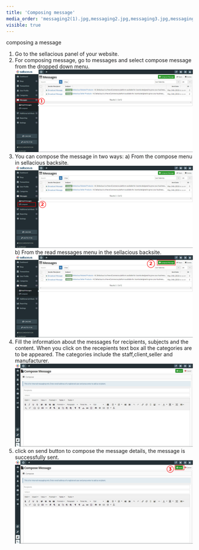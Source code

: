 ```yaml
---
title: 'Composing message'
media_order: 'messaging2(1).jpg,messaging2.jpg,messaging3.jpg,messaging4.jpg,messaging1.jpg'
visible: true
---
```


composing a message
1. Go to the sellacious panel of your website.
2. For composing message, go to messages and select compose message from the dropped down menu.
![](messaging1.jpg)
3. You can compose the message in two ways:
a) From the compose menu in sellacious backsite.
![](messaging2.jpg)
b) From the read messages menu in the sellacious backsite.
![](messaging2%281%29.jpg) 
4. Fill the information about the messages for recipients, subjects and the content.
When you click on the recepients text box all the categories are to be appeared. The categories include the staff,client,seller and manufacturer.
![](messaging3.jpg)
5. click on send button to compose the message details, the message is successfully sent.
![](messaging4.jpg)
